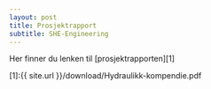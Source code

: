 ```yaml
---
layout: post
title: Prosjektrapport
subtitle: SHE-Engineering
---
```


Her finner du lenken til [prosjektrapporten][1]




[1]:{{ site.url }}/download/Hydraulikk-kompendie.pdf